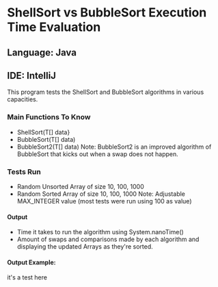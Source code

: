 # ShellSort vs BubbleSort Execution Time Evaluation

## Language: Java
## IDE: IntelliJ
This program tests the ShellSort and BubbleSort algorithms in various capacities.

### Main Functions To Know
- ShellSort(T[] data}
- BubbleSort(T[] data)
- BubbleSort2(T[] data)
Note: BubbleSort2 is an improved algorithm of BubbleSort that kicks out when a swap does not happen.

### Tests Run
- Random Unsorted Array of size 10, 100, 1000
- Random Sorted Array of size 10, 100, 1000
Note: Adjustable MAX_INTEGER value (most tests were run using 100 as value)

#### Output
- Time it takes to run the algorithm using System.nanoTime()
- Amount of swaps and comparisons made by each algorithm and displaying the updated Arrays as they're sorted.

#### Output Example:
it's
a
test
here

